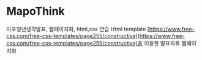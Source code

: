 # MapoThink
마포청년생각발표, 웹페이지화, html,css 연습
Html template
[https://www.free-css.com/free-css-templates/page255/constructive](https://www.free-css.com/free-css-templates/page255/constructive)을 이용한 발표자료 웹페이지화
